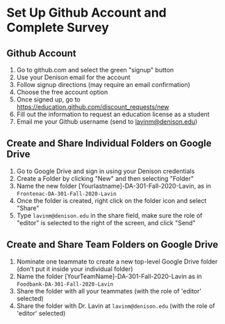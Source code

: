 # Set Up Github Account and Complete Survey

## Github Account

1. Go to github.com and select the green "signup" button
2. Use your Denison email for the account
3. Follow signup directions (may require an email confirmation)
4. Choose the free account option
5. Once signed up, go to https://education.github.com/discount_requests/new
6. Fill out the information to request an education license as a student
7. Email me your Github username (send to lavinm@denison.edu)

## Create and Share Individual Folders on Google Drive

1. Go to Google Drive and sign in using your Denison credentials
2. Create a Folder by clicking "New" and then selecting "Folder"
3. Name the new folder [Yourlastname]-DA-301-Fall-2020-Lavin, as in `Frontenac-DA-301-Fall-2020-Lavin`
4. Once the folder is created, right click on the folder icon and select "Share"
5. Type `lavinm@denison.edu` in the share field, make sure the role of "editor" is selected to the right of the screen, and click "Send"

## Create and Share Team Folders on Google Drive

1. Nominate one teammate to create a new top-level Google Drive folder (don't put it inside your individual folder)
2. Name the folder [YourTeamName]-DA-301-Fall-2020-Lavin as in `Foodbank-DA-301-Fall-2020-Lavin`
3. Share the folder with all your teammates (with the role of 'editor' selected)
4. Share the folder with Dr. Lavin at `lavinm@denison.edu` (with the role of 'editor' selected)
